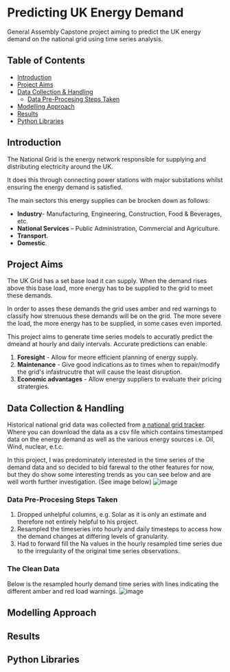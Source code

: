 # Predicting UK Energy Demand
General Assembly Capstone project aiming to predict the UK energy demand on the national grid using time series analysis.

## Table of Contents
* [Introduction](#introduction)
* [Project Aims](#project-aims)
* [Data Collection & Handling](#data-collection--handling)
   * [Data Pre-Procesing Steps Taken]()    
* [Modelling Approach](#modelling-approach)
* [Results](#results)
* [Python Libraries](#python-libraries) 


## Introduction 
   The National Grid is the energy network responsible for supplying and distributing electricity around the UK. 
   
   It does this through connecting power stations with major substations whilst ensuring the energy demand is satisfied. 
   
   The main sectors this energy supplies can be brocken  down as follows:
   * **Industry**- Manufacturing, Engineering, Construction, Food & Beverages, etc. 
   * **National Services** – Public Administration, Commercial and Agriculture. 
   * **Transport**.
   * **Domestic**. 

   
## Project Aims
The UK Grid has a set base load it can supply. When the demand rises above this base load, more energy has to be supplied to the grid to meet these demands. 
   
In order to asses these demands the grid uses amber and red warnings to classify how strenuous these demands will be on the grid. The more severe the load, the more energy has to be supplied, in some cases even imported. 

This project aims to generate time series models to accuratly predict the dmeand at hourly and daily intervals. 
Accurate predictions can enable: 
   1) **Foresight** - Allow for meore efficient planning of energy supply. 
   2) **Maintenance** - Give good indications as to times  when to repair/modify the grid's infastrucutre that                           will cause the least disruption. 
   3) **Economic advantages** - Allow energy suppliers to evaluate their pricing stratergies.  

## Data Collection & Handling
Historical national grid data was collected from [a national grid tracker](https://www.gridwatch.templar.co.uk/). Where you can download the data as a csv file which contains timestamped data on the energy demand as well as the various energy sources i.e. Oil, Wind, nuclear, e.t.c.

In this project, I was predominately interested in the time series of the demand data and so decided to bid farewal to the other features for now, but they do show some interesting trends as you can see below and are well worth further investigation. (See image below)
![image](https://user-images.githubusercontent.com/74314773/112242472-d6d65400-8c43-11eb-9534-375409dc2943.png)

### Data Pre-Procesing Steps Taken
1) Dropped unhelpful columns, e.g. Solar as it is only an estimate and therefore not entirely helpful to his project.
2) Resampled the timeseries into hourly and daily timesteps to access how the demand changes at differing levels of granularity.  
3) Had to forward fill the Na values in the hourly resampled time series due to the irregularity of the original time series observations.

### The Clean Data 
Below is the resampled hourly demand time series with lines indicating the different amber and red load warnings. 
![image](https://user-images.githubusercontent.com/74314773/112237613-f0bf6900-8c3a-11eb-89ae-96b3e25d6488.png)


## Modelling Approach

## Results

## Python Libraries
